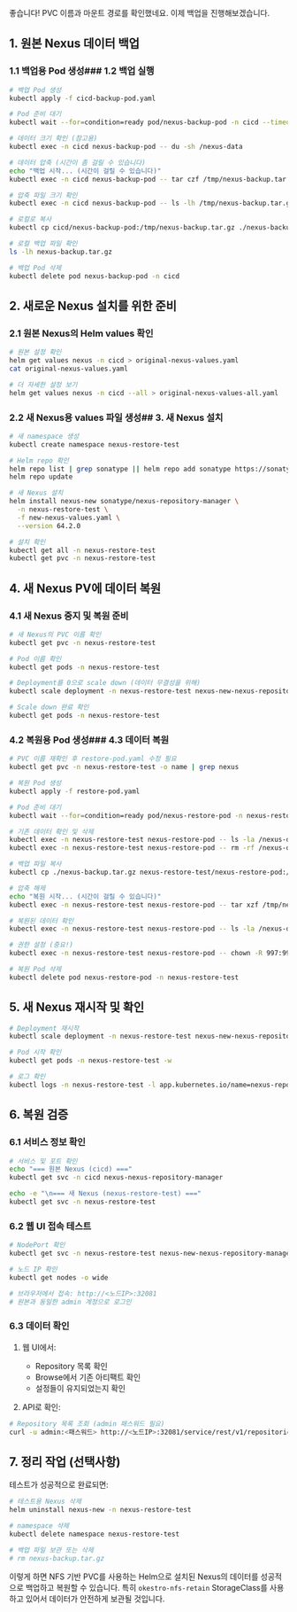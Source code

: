 좋습니다! PVC 이름과 마운트 경로를 확인했네요. 이제 백업을 진행해보겠습니다.

## 1. 원본 Nexus 데이터 백업

### 1.1 백업용 Pod 생성### 1.2 백업 실행

```bash
# 백업 Pod 생성
kubectl apply -f cicd-backup-pod.yaml

# Pod 준비 대기
kubectl wait --for=condition=ready pod/nexus-backup-pod -n cicd --timeout=60s

# 데이터 크기 확인 (참고용)
kubectl exec -n cicd nexus-backup-pod -- du -sh /nexus-data

# 데이터 압축 (시간이 좀 걸릴 수 있습니다)
echo "백업 시작... (시간이 걸릴 수 있습니다)"
kubectl exec -n cicd nexus-backup-pod -- tar czf /tmp/nexus-backup.tar.gz -C /nexus-data .

# 압축 파일 크기 확인
kubectl exec -n cicd nexus-backup-pod -- ls -lh /tmp/nexus-backup.tar.gz

# 로컬로 복사
kubectl cp cicd/nexus-backup-pod:/tmp/nexus-backup.tar.gz ./nexus-backup.tar.gz

# 로컬 백업 파일 확인
ls -lh nexus-backup.tar.gz

# 백업 Pod 삭제
kubectl delete pod nexus-backup-pod -n cicd
```

## 2. 새로운 Nexus 설치를 위한 준비

### 2.1 원본 Nexus의 Helm values 확인

```bash
# 원본 설정 확인
helm get values nexus -n cicd > original-nexus-values.yaml
cat original-nexus-values.yaml

# 더 자세한 설정 보기
helm get values nexus -n cicd --all > original-nexus-values-all.yaml
```

### 2.2 새 Nexus용 values 파일 생성## 3. 새 Nexus 설치

```bash
# 새 namespace 생성
kubectl create namespace nexus-restore-test

# Helm repo 확인
helm repo list | grep sonatype || helm repo add sonatype https://sonatype.github.io/helm3-charts/
helm repo update

# 새 Nexus 설치
helm install nexus-new sonatype/nexus-repository-manager \
  -n nexus-restore-test \
  -f new-nexus-values.yaml \
  --version 64.2.0

# 설치 확인
kubectl get all -n nexus-restore-test
kubectl get pvc -n nexus-restore-test
```

## 4. 새 Nexus PV에 데이터 복원

### 4.1 새 Nexus 중지 및 복원 준비

```bash
# 새 Nexus의 PVC 이름 확인
kubectl get pvc -n nexus-restore-test

# Pod 이름 확인
kubectl get pods -n nexus-restore-test

# Deployment를 0으로 scale down (데이터 무결성을 위해)
kubectl scale deployment -n nexus-restore-test nexus-new-nexus-repository-manager --replicas=0

# Scale down 완료 확인
kubectl get pods -n nexus-restore-test
```

### 4.2 복원용 Pod 생성### 4.3 데이터 복원

```bash
# PVC 이름 재확인 후 restore-pod.yaml 수정 필요
kubectl get pvc -n nexus-restore-test -o name | grep nexus

# 복원 Pod 생성
kubectl apply -f restore-pod.yaml

# Pod 준비 대기
kubectl wait --for=condition=ready pod/nexus-restore-pod -n nexus-restore-test

# 기존 데이터 확인 및 삭제
kubectl exec -n nexus-restore-test nexus-restore-pod -- ls -la /nexus-data
kubectl exec -n nexus-restore-test nexus-restore-pod -- rm -rf /nexus-data/*

# 백업 파일 복사
kubectl cp ./nexus-backup.tar.gz nexus-restore-test/nexus-restore-pod:/tmp/nexus-backup.tar.gz

# 압축 해제
echo "복원 시작... (시간이 걸릴 수 있습니다)"
kubectl exec -n nexus-restore-test nexus-restore-pod -- tar xzf /tmp/nexus-backup.tar.gz -C /nexus-data

# 복원된 데이터 확인
kubectl exec -n nexus-restore-test nexus-restore-pod -- ls -la /nexus-data

# 권한 설정 (중요!)
kubectl exec -n nexus-restore-test nexus-restore-pod -- chown -R 997:997 /nexus-data

# 복원 Pod 삭제
kubectl delete pod nexus-restore-pod -n nexus-restore-test
```

## 5. 새 Nexus 재시작 및 확인

```bash
# Deployment 재시작
kubectl scale deployment -n nexus-restore-test nexus-new-nexus-repository-manager --replicas=1

# Pod 시작 확인
kubectl get pods -n nexus-restore-test -w

# 로그 확인
kubectl logs -n nexus-restore-test -l app.kubernetes.io/name=nexus-repository-manager -f
```

## 6. 복원 검증

### 6.1 서비스 정보 확인

```bash
# 서비스 및 포트 확인
echo "=== 원본 Nexus (cicd) ==="
kubectl get svc -n cicd nexus-nexus-repository-manager

echo -e "\n=== 새 Nexus (nexus-restore-test) ==="
kubectl get svc -n nexus-restore-test
```

### 6.2 웹 UI 접속 테스트

```bash
# NodePort 확인
kubectl get svc -n nexus-restore-test nexus-new-nexus-repository-manager -o jsonpath='{.spec.ports[0].nodePort}'

# 노드 IP 확인
kubectl get nodes -o wide

# 브라우저에서 접속: http://<노드IP>:32081
# 원본과 동일한 admin 계정으로 로그인
```

### 6.3 데이터 확인

1. 웹 UI에서:
    - Repository 목록 확인
    - Browse에서 기존 아티팩트 확인
    - 설정들이 유지되었는지 확인

2. API로 확인:

```bash
# Repository 목록 조회 (admin 패스워드 필요)
curl -u admin:<패스워드> http://<노드IP>:32081/service/rest/v1/repositories
```

## 7. 정리 작업 (선택사항)

테스트가 성공적으로 완료되면:

```bash
# 테스트용 Nexus 삭제
helm uninstall nexus-new -n nexus-restore-test

# namespace 삭제
kubectl delete namespace nexus-restore-test

# 백업 파일 보관 또는 삭제
# rm nexus-backup.tar.gz
```

이렇게 하면 NFS 기반 PVC를 사용하는 Helm으로 설치된 Nexus의 데이터를 성공적으로 백업하고 복원할 수 있습니다. 특히 `okestro-nfs-retain` StorageClass를 사용하고 있어서 데이터가 안전하게 보관될 것입니다.